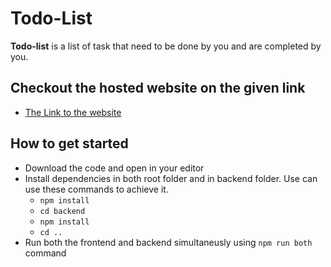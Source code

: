 # Todo-List

**Todo-list** is a list of task that need to be done by you and are completed by you.


## Checkout the hosted website on the given link  
* [The Link to the website](https://todo-list-w9g6.onrender.com)

## How to get started

* Download the code and open in your editor
* Install dependencies in both root folder and in backend folder. Use can use these commands to achieve it.
    * `npm install`
    * `cd backend`
    * `npm install`
    * `cd ..`
* Run both the frontend and backend simultaneusly using `npm run both` command
